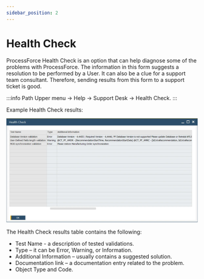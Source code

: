 ```yaml
---
sidebar_position: 2
---
```


# Health Check

ProcessForce Health Check is an option that can help diagnose some of the problems with ProcessForce. The information in this form suggests a resolution to be performed by a User. It can also be a clue for a support team consultant. Therefore, sending results from this form to a support ticket is good.

:::info Path
    Upper menu → Help → Support Desk → Health Check.
:::

Example Health Check results:

![Health Check](./media/health-check/health-check.webp)

The Health Check results table contains the following:

- Test Name - a description of tested validations.
- Type – it can be Error, Warning, or Information.
- Additional Information – usually contains a suggested solution.
- Documentation link – a documentation entry related to the problem.
- Object Type and Code.
